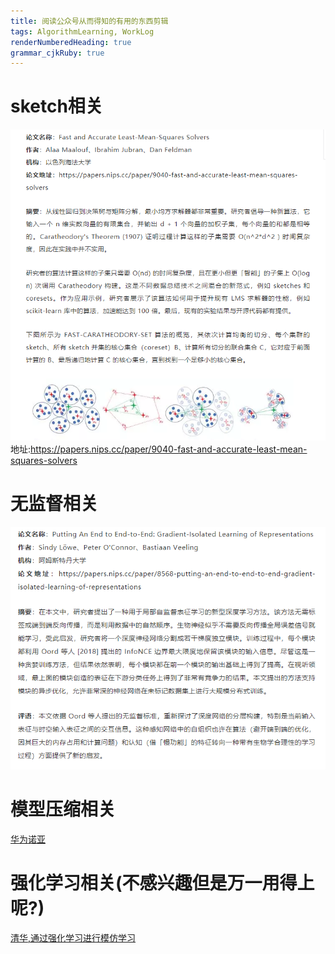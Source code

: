 ```yaml
---
title: 阅读公众号从而得知的有用的东西剪辑
tags: AlgorithmLearning, WorkLog
renderNumberedHeading: true
grammar_cjkRuby: true
---
```


# sketch相关
![可能和sketch方向相关](https://raw.githubusercontent.com/liangzid/LittleBook/master/小书匠/1576741259459.png)
地址:https://papers.nips.cc/paper/9040-fast-and-accurate-least-mean-squares-solvers

# 无监督相关
![局部自监督表征学习](https://raw.githubusercontent.com/liangzid/LittleBook/master/小书匠/1576741322715.png)

# 模型压缩相关
[华为诺亚](https://mp.weixin.qq.com/s?__biz=MzA3MzI4MjgzMw==&mid=2650775133&idx=4&sn=2d39553e3b7f08bbea03f5d6cba70e84&chksm=871a5a23b06dd335c9fc5cda138eb0d2c4658d7f388373699c45a416aeb7575b88c4fecd0fef&scene=21#wechat_redirect)

# 强化学习相关(不感兴趣但是万一用得上呢?)
[清华,通过强化学习进行模仿学习](https://mp.weixin.qq.com/s?__biz=MzA3MzI4MjgzMw==&mid=2650774550&idx=3&sn=6d1c3203a18d2b5561edef87a9d29ad1&chksm=871a5868b06dd17e929eaa19e3261aa9b81de8ed494ff8ed4091172c4b0c73dd307bde2fcc43&scene=21#wechat_redirect)

